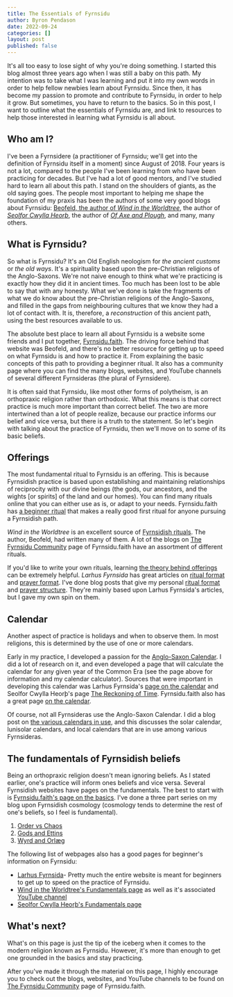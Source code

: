 ```yaml
---
title: The Essentials of Fyrnsidu
author: Byron Pendason
date: 2022-09-24
categories: []
layout: post
published: false
---
```


It's all too easy to lose sight of why you're doing something. I started this blog almost three years ago when I was still a baby on this path. My intention was to take what I was learning and put it into my own words in order to help fellow newbies learn about Fyrnsidu. Since then, it has become my passion to promote and contribute to Fyrnsidu, in order to help it grow. But sometimes, you have to return to the basics. So in this post, I want to outline what the essentials of Fyrnsidu are, and link to resources to help those interested in learning what Fyrnsidu is all about.

## Who am I?

I've been a Fyrnsidere (a practitioner of Fyrnsidu; we'll get into the definition of Fyrnsidu itself in a moment) since August of 2018. Four years is not a lot, compared to the people I've been learning from who have been practicing for decades. But I've had a lot of good mentors, and I've studied hard to learn all about this path. I stand on the shoulders of giants, as the old saying goes. The people most important to helping me shape the foundation of my praxis has been the authors of some very good blogs about Fyrnsidu: [Beofeld, the author of *Wind in the Worldtree*](https://windintheworldtree.wordpress.com/), the author of [*Seolfor Cwylla Heorþ*](https://seolforcwyllaheorth.wordpress.com/), the author of [*Of Axe and Plough*](https://axeandplough.com/), and many, many others.

## What is Fyrnsidu?

So what is Fyrnsidu? It's an Old English neologism for *the ancient customs* or *the old ways*. It's a spirituality based upon the pre-Christian religions of the Anglo-Saxons. We're not naive enough to think what we're practicing is exactly how they did it in ancient times. Too much has been lost to be able to say that with any honesty. What we've done is take the fragments of what we do know about the pre-Christian religions of the Anglo-Saxons, and filled in the gaps from neighbouring cultures that we know they had a lot of contact with. It is, therefore, a *reconstruction* of this ancient path, using the best resources available to us.

The absolute best place to learn all about Fyrnsidu is a website some friends and I put together, [Fyrnsidu.faith](https://fyrnsidu.faith/). The driving force behind that website was Beofeld, and there's no better resource for getting up to speed on what Fyrnsidu is and how to practice it. From explaining the basic concepts of this path to providing a beginner ritual. It also has a community page where you can find the many blogs, websites, and YouTube channels of several different Fyrnsideras (the plural of Fyrnsidere).

It is often said that Fyrnsidu, like most other forms of polytheism, is an orthopraxic religion rather than orthodoxic. What this means is that correct practice is much more important than correct belief. The two are more intertwined than a lot of people realize, because our practice informs our belief and vice versa, but there is a truth to the statement. So let's begin with talking about the practice of Fyrnsidu, then we'll move on to some of its basic beliefs.

## Offerings
The most fundamental ritual to Fyrnsidu is an offering. This is because Fyrnsidish practice is based upon establishing and maintaining relationships of reciprocity with our divine beings (the gods, our ancestors, and the wights [or spirits] of the land and our homes). You can find many rituals online that you can either use as is, or adapt to your needs. Fyrnsidu.faith has [a beginner ritual](https://fyrnsidu.faith/a-beginner-ritual/) that makes a really good first ritual for anyone pursuing a Fyrnsidish path.

*Wind in the Worldtree* is an excellent source of [Fyrnsidish rituals](https://windintheworldtree.wordpress.com/category/ritual/). The author, Beofeld, had written many of them. A lot of the blogs on [The Fyrnsidu Community](https://fyrnsidu.faith/the-fyrnsidu-community/) page of Fyrnsidu.faith have an assortment of different rituals.

If you'd like to write your own rituals, learning [the theory behind offerings](https://fyrnsidu.faith/offering-in-fyrnsidu/) can be extremely helpful. *Larhus Fyrnsida* has great articles on [ritual format](https://larhusfyrnsida.com/ritual-format/) and [prayer format](https://larhusfyrnsida.com/prayer-format/). I've done blog posts that give my personal [ritual format](https://www.minewyrtruman.com/2020/01/04/my-ritual-format/) and [prayer structure](https://www.minewyrtruman.com/2022/07/27/prayer-structure/). They're mainly based upon Larhus Fyrnsida's articles, but I gave my own spin on them.

## Calendar

Another aspect of practice is holidays and when to observe them. In most religions, this is determined by the use of one or more calendars.

Early in my practice, I developed a passion for the [Anglo-Saxon Calendar](https://www.minewyrtruman.com/anglosaxoncalendar). I did a lot of research on it, and even developed a page that will calculate the calendar for any given year of the Common Era (see the page above for information and my calendar calculator). Sources that were important in developing this calendar was Larhus Fyrnsida's [page on the calendar](https://larhusfyrnsida.com/fundamentals/calendar/) and Seolfor Cwylla Heorþ's page [The Reckoning of Time](https://seolforcwyllaheorth.wordpress.com/the-reckoning-of-time/). Fyrnsidu.faith also has a great page [on the calendar](https://fyrnsidu.faith/calendar/).

Of course, not all Fyrnsideras use the Anglo-Saxon Calendar. I did a blog post on [the various calendars in use](https://www.minewyrtruman.com/2019/12/04/the-different-calendars-heathenry-uses/), and this discusses the solar calendar, lunisolar calendars, and local calendars that are in use among various Fyrnsideras.

## The fundamentals of Fyrnsidish beliefs

Being an orthopraxic religion doesn't mean ignoring beliefs. As I stated earlier, one's practice will inform ones beliefs and vice versa. Several Fyrnsidish websites have pages on the fundamentals. The best to start with is [Fyrnsidu.faith's page on the basics](https://fyrnsidu.faith/welcome-to-fyrnsidu/). I've done a three part series on my blog upon Fyrnsidish cosmology (cosmology tends to determine the rest of one's beliefs, so I feel is fundamental).
1. [Order vs Chaos](https://www.minewyrtruman.com/2022/04/23/fyrnsidic-cosmology-order-vs-chaos/)
2. [Gods and Ettins](https://www.minewyrtruman.com/2022/05/05/fyrnsidic-cosmology-gods-ettins/)
3. [Wyrd and Orlæg](https://www.minewyrtruman.com/2022/09/20/fyrnsidic-cosmology-wyrd-and-orlaeg/)

The following list of webpages also has a good pages for beginner's information on Fyrnsidu:
- [Larhus Fyrnsida](https://larhusfyrnsida.com/)- Pretty much the entire website is meant for beginners to get up to speed on the practice of Fyrnsidu.
- [Wind in the Worldtree's Fundamentals page](https://windintheworldtree.wordpress.com/about/fundamentals/) as well as it's associated [YouTube channel](https://youtube.com/c/WindintheWorldtree)
- [Seolfor Cwylla Heorþ's Fundamentals page](https://seolforcwyllaheorth.wordpress.com/fundamentals/)

## What's next?

What's on this page is just the tip of the iceberg when it comes to the modern religion known as Fyrnsidu. However, it's more than enough to get one grounded in the basics and stay practicing.

After you've made it through the material on this page, I highly encourage you to check out the blogs, websites, and YouTube channels to be found on [The Fyrnsidu Community](https://fyrnsidu.faith/the-fyrnsidu-community/) page of Fyrnsidu.faith. 
